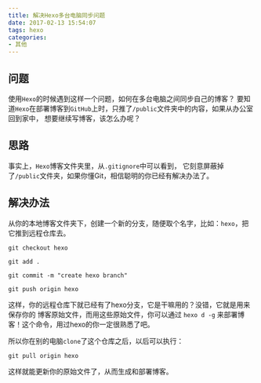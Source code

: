 ```yaml
---
title: 解决Hexo多台电脑同步问题
date: 2017-02-13 15:54:07
tags: hexo
categories:
- 其他
---
```


## 问题 
使用`Hexo`的时候遇到这样一个问题，如何在多台电脑之间同步自己的博客？
要知道`Hexo`在部署博客到`GitHub`上时，只推了`/public`文件夹中的内容，如果从办公室回到家中，
想要继续写博客，该怎么办呢？

## 思路

事实上，`Hexo`博客文件夹里，从`.gitignore`中可以看到，
它刻意屏蔽掉了`/public`文件夹，如果你懂Git，相信聪明的你已经有解决办法了。

## 解决办法
从你的本地博客文件夹下，创建一个新的分支，随便取个名字，比如：`hexo`，把它推到远程仓库去。

`
git checkout hexo
`

`
git add .
`

`
git commit -m "create hexo branch"
`

`
git push origin hexo
`

这样，你的远程仓库下就已经有了hexo分支，它是干嘛用的？没错，它就是用来保存你的
博客原始文件，而用这些原始文件，你可以通过
`
hexo d -g
`
来部署博客！这个命令，用过hexo的你一定很熟悉了吧。

所以你在别的电脑`clone`了这个仓库之后，以后可以执行：

`
git pull origin hexo
`

这样就能更新你的原始文件了，从而生成和部署博客。
